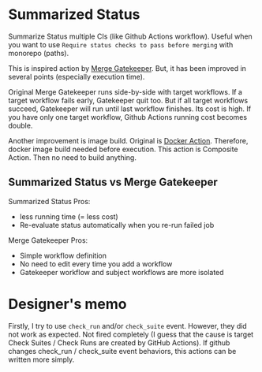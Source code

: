 # Summarized Status

Summarize Status multiple CIs (like Github Actions workflow).
Useful when you want to use `Require status checks to pass before merging` with monorepo (paths).

This is inspired action by [Merge Gatekeeper](https://github.com/marketplace/actions/merge-gatekeeper).
But, it has been improved in several points (especially execution time).

Original Merge Gatekeeper runs side-by-side with target workflows.
If a target workflow fails early, Gatekeeper quit too.
But if all target workflows succeed, Gatekeeper will run until last workflow finishes.
Its cost is high. If you have only one target workflow, Github Actions running cost becomes double.

Another improvement is image build.
Original is [Docker Action](https://docs.github.com/en/actions/creating-actions/about-custom-actions). Therefore, docker image build needed before execution.
This action is Composite Action. Then no need to build anything.

## Summarized Status vs Merge Gatekeeper

Summarized Status Pros:

- less running time (= less cost)
- Re-evaluate status automatically when you re-run failed job

Merge Gatekeeper Pros:

- Simple workflow definition
- No need to edit every time you add a workflow
- Gatekeeper workflow and subject workflows are more isolated

# Designer's memo

Firstly, I try to use `check_run` and/or `check_suite` event.
However, they did not work as expected. Not fired completely (I guess that the cause is target Check Suites / Check Runs are created by GitHub Actions).
If github changes check_run / check_suite event behaviors, this actions can be written more simply.

